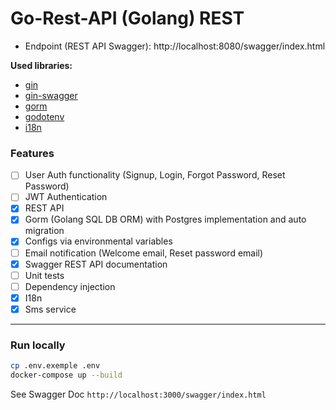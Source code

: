 # Go-Rest-API (Golang) REST 

- Endpoint (REST API Swagger): http://localhost:8080/swagger/index.html

**Used libraries:**
- [gin](https://github.com/gin-gonic)
- [gin-swagger](https://github.com/swaggo/gin-swagger)
- [gorm](https://gorm.io/docs/)
- [godotenv](https://pkg.go.dev/github.com/joho/godotenv?tab=doc)
- [i18n](https://github.com/gin-contrib/i18n)
<!-- - [testify](https://github.com/stretchr/testify) -->
<!-- - [go-sqlmock](https://github.com/DATA-DOG/go-sqlmock) -->


### Features

- [ ] User Auth functionality (Signup, Login, Forgot Password, Reset Password)
- [ ] JWT Authentication
- [x] REST API
- [x] Gorm (Golang SQL DB ORM) with Postgres implementation and auto migration
- [x] Configs via environmental variables
- [ ] Email notification (Welcome email, Reset password email)
- [x] Swagger REST API documentation
- [ ] Unit tests
- [ ] Dependency injection
- [x] I18n 
- [x] Sms service

---

### Run locally

```sh
cp .env.exemple .env
docker-compose up --build
```

See Swagger Doc ```http://localhost:3000/swagger/index.html```

